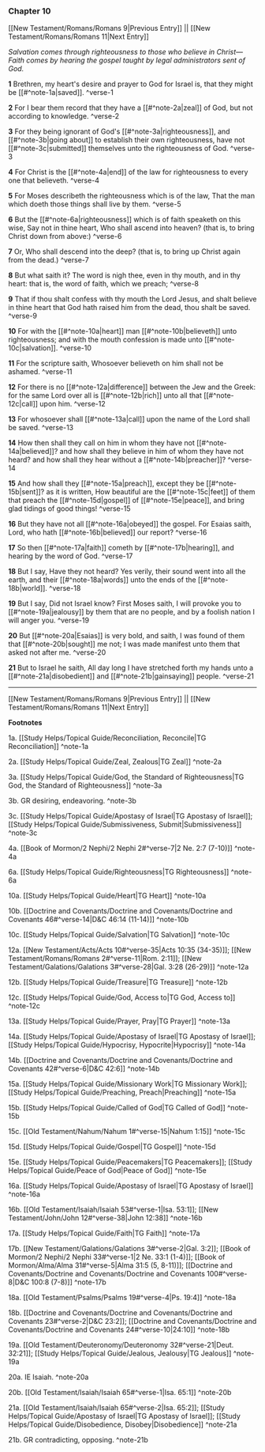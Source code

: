 ### Chapter 10

[[New Testament/Romans/Romans 9|Previous Entry]]  ||  [[New Testament/Romans/Romans 11|Next Entry]]

*Salvation comes through righteousness to those who believe in Christ—Faith comes by hearing the gospel taught by legal administrators sent of God.*

**1**  Brethren, my heart's desire and prayer to God for Israel is, that they might be [[#^note-1a|saved]]. ^verse-1

**2**  For I bear them record that they have a [[#^note-2a|zeal]] of God, but not according to knowledge. ^verse-2

**3**  For they being ignorant of God's [[#^note-3a|righteousness]], and [[#^note-3b|going about]] to establish their own righteousness, have not [[#^note-3c|submitted]] themselves unto the righteousness of God. ^verse-3

**4**  For Christ is the [[#^note-4a|end]] of the law for righteousness to every one that believeth. ^verse-4

**5**  For Moses describeth the righteousness which is of the law, That the man which doeth those things shall live by them. ^verse-5

**6**  But the [[#^note-6a|righteousness]] which is of faith speaketh on this wise, Say not in thine heart, Who shall ascend into heaven? (that is, to bring Christ down from above:) ^verse-6

**7**  Or, Who shall descend into the deep? (that is, to bring up Christ again from the dead.) ^verse-7

**8**  But what saith it? The word is nigh thee, even in thy mouth, and in thy heart: that is, the word of faith, which we preach; ^verse-8

**9**  That if thou shalt confess with thy mouth the Lord Jesus, and shalt believe in thine heart that God hath raised him from the dead, thou shalt be saved. ^verse-9

**10**  For with the [[#^note-10a|heart]] man [[#^note-10b|believeth]] unto righteousness; and with the mouth confession is made unto [[#^note-10c|salvation]]. ^verse-10

**11**  For the scripture saith, Whosoever believeth on him shall not be ashamed. ^verse-11

**12**  For there is no [[#^note-12a|difference]] between the Jew and the Greek: for the same Lord over all is [[#^note-12b|rich]] unto all that [[#^note-12c|call]] upon him. ^verse-12

**13**  For whosoever shall [[#^note-13a|call]] upon the name of the Lord shall be saved. ^verse-13

**14**  How then shall they call on him in whom they have not [[#^note-14a|believed]]? and how shall they believe in him of whom they have not heard? and how shall they hear without a [[#^note-14b|preacher]]? ^verse-14

**15**  And how shall they [[#^note-15a|preach]], except they be [[#^note-15b|sent]]? as it is written, How beautiful are the [[#^note-15c|feet]] of them that preach the [[#^note-15d|gospel]] of [[#^note-15e|peace]], and bring glad tidings of good things! ^verse-15

**16**  But they have not all [[#^note-16a|obeyed]] the gospel. For Esaias saith, Lord, who hath [[#^note-16b|believed]] our report? ^verse-16

**17**  So then [[#^note-17a|faith]] cometh by [[#^note-17b|hearing]], and hearing by the word of God. ^verse-17

**18**  But I say, Have they not heard? Yes verily, their sound went into all the earth, and their [[#^note-18a|words]] unto the ends of the [[#^note-18b|world]]. ^verse-18

**19**  But I say, Did not Israel know? First Moses saith, I will provoke you to [[#^note-19a|jealousy]] by them that are no people, and by a foolish nation I will anger you. ^verse-19

**20**  But [[#^note-20a|Esaias]] is very bold, and saith, I was found of them that [[#^note-20b|sought]] me not; I was made manifest unto them that asked not after me. ^verse-20

**21**  But to Israel he saith, All day long I have stretched forth my hands unto a [[#^note-21a|disobedient]] and [[#^note-21b|gainsaying]] people. ^verse-21


---
[[New Testament/Romans/Romans 9|Previous Entry]]  ||  [[New Testament/Romans/Romans 11|Next Entry]]


**Footnotes**


1a. [[Study Helps/Topical Guide/Reconciliation, Reconcile|TG Reconciliation]] ^note-1a

2a. [[Study Helps/Topical Guide/Zeal, Zealous|TG Zeal]] ^note-2a

3a. [[Study Helps/Topical Guide/God, the Standard of Righteousness|TG God, the Standard of Righteousness]] ^note-3a

3b. GR desiring, endeavoring. ^note-3b

3c. [[Study Helps/Topical Guide/Apostasy of Israel|TG Apostasy of Israel]]; [[Study Helps/Topical Guide/Submissiveness, Submit|Submissiveness]] ^note-3c

4a. [[Book of Mormon/2 Nephi/2 Nephi 2#^verse-7|2 Ne. 2:7 (7-10)]] ^note-4a

6a. [[Study Helps/Topical Guide/Righteousness|TG Righteousness]] ^note-6a

10a. [[Study Helps/Topical Guide/Heart|TG Heart]] ^note-10a

10b. [[Doctrine and Covenants/Doctrine and Covenants/Doctrine and Covenants 46#^verse-14|D&C 46:14 (11-14)]] ^note-10b

10c. [[Study Helps/Topical Guide/Salvation|TG Salvation]] ^note-10c

12a. [[New Testament/Acts/Acts 10#^verse-35|Acts 10:35 (34-35)]]; [[New Testament/Romans/Romans 2#^verse-11|Rom. 2:11]]; [[New Testament/Galations/Galations 3#^verse-28|Gal. 3:28 (26-29)]] ^note-12a

12b. [[Study Helps/Topical Guide/Treasure|TG Treasure]] ^note-12b

12c. [[Study Helps/Topical Guide/God, Access to|TG God, Access to]] ^note-12c

13a. [[Study Helps/Topical Guide/Prayer, Pray|TG Prayer]] ^note-13a

14a. [[Study Helps/Topical Guide/Apostasy of Israel|TG Apostasy of Israel]]; [[Study Helps/Topical Guide/Hypocrisy, Hypocrite|Hypocrisy]] ^note-14a

14b. [[Doctrine and Covenants/Doctrine and Covenants/Doctrine and Covenants 42#^verse-6|D&C 42:6]] ^note-14b

15a. [[Study Helps/Topical Guide/Missionary Work|TG Missionary Work]]; [[Study Helps/Topical Guide/Preaching, Preach|Preaching]] ^note-15a

15b. [[Study Helps/Topical Guide/Called of God|TG Called of God]] ^note-15b

15c. [[Old Testament/Nahum/Nahum 1#^verse-15|Nahum 1:15]] ^note-15c

15d. [[Study Helps/Topical Guide/Gospel|TG Gospel]] ^note-15d

15e. [[Study Helps/Topical Guide/Peacemakers|TG Peacemakers]]; [[Study Helps/Topical Guide/Peace of God|Peace of God]] ^note-15e

16a. [[Study Helps/Topical Guide/Apostasy of Israel|TG Apostasy of Israel]] ^note-16a

16b. [[Old Testament/Isaiah/Isaiah 53#^verse-1|Isa. 53:1]]; [[New Testament/John/John 12#^verse-38|John 12:38]] ^note-16b

17a. [[Study Helps/Topical Guide/Faith|TG Faith]] ^note-17a

17b. [[New Testament/Galations/Galations 3#^verse-2|Gal. 3:2]]; [[Book of Mormon/2 Nephi/2 Nephi 33#^verse-1|2 Ne. 33:1 (1-4)]]; [[Book of Mormon/Alma/Alma 31#^verse-5|Alma 31:5 (5, 8-11)]]; [[Doctrine and Covenants/Doctrine and Covenants/Doctrine and Covenants 100#^verse-8|D&C 100:8 (7-8)]] ^note-17b

18a. [[Old Testament/Psalms/Psalms 19#^verse-4|Ps. 19:4]] ^note-18a

18b. [[Doctrine and Covenants/Doctrine and Covenants/Doctrine and Covenants 23#^verse-2|D&C 23:2]]; [[Doctrine and Covenants/Doctrine and Covenants/Doctrine and Covenants 24#^verse-10|24:10]] ^note-18b

19a. [[Old Testament/Deuteronomy/Deuteronomy 32#^verse-21|Deut. 32:21]]; [[Study Helps/Topical Guide/Jealous, Jealousy|TG Jealous]] ^note-19a

20a. IE Isaiah. ^note-20a

20b. [[Old Testament/Isaiah/Isaiah 65#^verse-1|Isa. 65:1]] ^note-20b

21a. [[Old Testament/Isaiah/Isaiah 65#^verse-2|Isa. 65:2]]; [[Study Helps/Topical Guide/Apostasy of Israel|TG Apostasy of Israel]]; [[Study Helps/Topical Guide/Disobedience, Disobey|Disobedience]] ^note-21a

21b. GR contradicting, opposing. ^note-21b